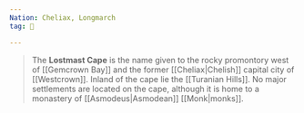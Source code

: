 ```yaml
---
Nation: Cheliax, Longmarch
tag: 🌊

---
```


> The **Lostmast Cape** is the name given to the rocky promontory west of [[Gemcrown Bay]] and the former [[Cheliax|Chelish]] capital city of [[Westcrown]]. Inland of the cape lie the [[Turanian Hills]]. No major settlements are located on the cape, although it is home to a monastery of [[Asmodeus|Asmodean]] [[Monk|monks]].